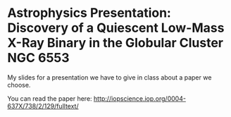 Astrophysics Presentation: Discovery of a Quiescent Low-Mass X-Ray Binary in the Globular Cluster NGC 6553
============

My slides for a presentation we have to give in class about a paper we choose.

You can read the paper here: http://iopscience.iop.org/0004-637X/738/2/129/fulltext/
